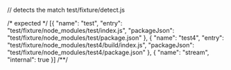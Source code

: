 // detects the match
test/fixture/detect.js

/* expected */
[{
  "name": "test",
  "entry": "test/fixture/node_modules/test/index.js",
  "packageJson": "test/fixture/node_modules/test/package.json"
}, {
  "name": "test4",
  "entry": "test/fixture/node_modules/test4/build/index.js",
  "packageJson": "test/fixture/node_modules/test4/package.json"
}, {
  "name": "stream",
  "internal": true
}]
/**/